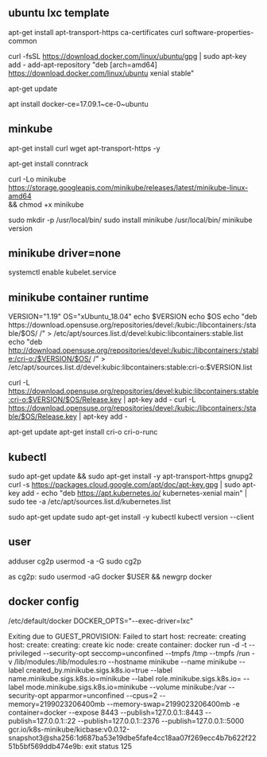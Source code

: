 
## ubuntu lxc template

apt-get install apt-transport-https ca-certificates curl software-properties-common

curl -fsSL https://download.docker.com/linux/ubuntu/gpg | sudo apt-key add - 
add-apt-repository "deb [arch=amd64] https://download.docker.com/linux/ubuntu xenial stable" 

apt-get update

apt install docker-ce=17.09.1~ce-0~ubuntu

## minkube
apt-get install curl wget apt-transport-https -y

apt-get install conntrack

curl -Lo minikube https://storage.googleapis.com/minikube/releases/latest/minikube-linux-amd64 \
  && chmod +x minikube

sudo mkdir -p /usr/local/bin/
sudo install minikube /usr/local/bin/
minikube version 

## minikube driver=none
systemctl enable kubelet.service

## minikube container runtime
VERSION="1.19"
OS="xUbuntu_18.04"
echo $VERSION
echo $OS
echo "deb https://download.opensuse.org/repositories/devel:/kubic:/libcontainers:/stable/$OS/ /" > /etc/apt/sources.list.d/devel:kubic:libcontainers:stable.list
echo "deb http://download.opensuse.org/repositories/devel:/kubic:/libcontainers:/stable:/cri-o:/$VERSION/$OS/ /" > /etc/apt/sources.list.d/devel:kubic:libcontainers:stable:cri-o:$VERSION.list

curl -L https://download.opensuse.org/repositories/devel:kubic:libcontainers:stable:cri-o:$VERSION/$OS/Release.key | apt-key add -
curl -L https://download.opensuse.org/repositories/devel:/kubic:/libcontainers:/stable/$OS/Release.key | apt-key add -

apt-get update
apt-get install cri-o cri-o-runc

## kubectl
sudo apt-get update && sudo apt-get install -y apt-transport-https gnupg2
curl -s https://packages.cloud.google.com/apt/doc/apt-key.gpg | sudo apt-key add -
echo "deb https://apt.kubernetes.io/ kubernetes-xenial main" | sudo tee -a /etc/apt/sources.list.d/kubernetes.list

sudo apt-get update
sudo apt-get install -y kubectl
kubectl version --client

## user
adduser cg2p
usermod -a -G sudo cg2p

as cg2p:
sudo usermod -aG docker $USER && newgrp docker


## docker config
/etc/default/docker
DOCKER_OPTS="--exec-driver=lxc"

Exiting due to GUEST_PROVISION: Failed to start host: recreate: creating host: create: creating: create kic node: create container: docker run -d -t --privileged --security-opt seccomp=unconfined --tmpfs /tmp --tmpfs /run -v /lib/modules:/lib/modules:ro --hostname minikube --name minikube --label created_by.minikube.sigs.k8s.io=true --label name.minikube.sigs.k8s.io=minikube --label role.minikube.sigs.k8s.io= --label mode.minikube.sigs.k8s.io=minikube --volume minikube:/var --security-opt apparmor=unconfined --cpus=2 --memory=2199023206400mb --memory-swap=2199023206400mb -e container=docker --expose 8443 --publish=127.0.0.1::8443 --publish=127.0.0.1::22 --publish=127.0.0.1::2376 --publish=127.0.0.1::5000 gcr.io/k8s-minikube/kicbase:v0.0.12-snapshot3@sha256:1d687ba53e19dbe5fafe4cc18aa07f269ecc4b7b622f2251b5bf569ddb474e9b: exit status 125

